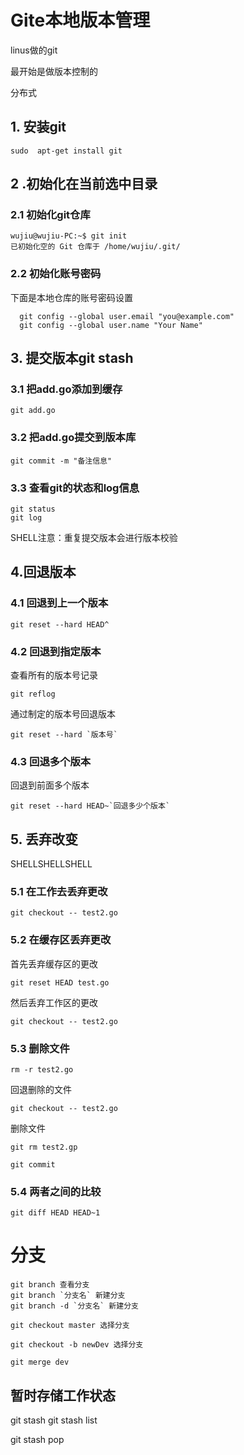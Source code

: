 # Gite本地版本管理

linus做的git



最开始是做版本控制的



分布式



## 1. 安装git

```shell
sudo  apt-get install git
```



## 2 .初始化在当前选中目录



### 2.1 初始化git仓库

```shell
wujiu@wujiu-PC:~$ git init
已初始化空的 Git 仓库于 /home/wujiu/.git/
```

### 2.2 初始化账号密码

下面是本地仓库的账号密码设置

```shell
  git config --global user.email "you@example.com"
  git config --global user.name "Your Name"
```


## 3. 提交版本git stash

### 3.1 把add.go添加到缓存

```shell
git add.go
```


### 3.2 把add.go提交到版本库

```shell
git commit -m "备注信息"
```



### 3.3 查看git的状态和log信息

```shell
git status  
git log
```

SHELL注意：重复提交版本会进行版本校验



## 4.回退版本

### 4.1 回退到上一个版本

```shell
git reset --hard HEAD^
```



### 4.2 回退到指定版本

查看所有的版本号记录

```shell
git reflog
```

通过制定的版本号回退版本

```shell
git reset --hard `版本号`
```


### 4.3 回退多个版本

回退到前面多个版本

```shell
git reset --hard HEAD~`回退多少个版本`
```



## 5. 丢弃改变

SHELLSHELLSHELL

### 5.1 在工作去丢弃更改

```shell
git checkout -- test2.go
```



### 5.2 在缓存区丢弃更改

首先丢弃缓存区的更改

```shell
git reset HEAD test.go
```

然后丢弃工作区的更改

```shell
git checkout -- test2.go
```



### 5.3 删除文件

```shell
rm -r test2.go
```

回退删除的文件

```shell
git checkout -- test2.go
```



删除文件

```shell
git rm test2.gp
```



```shell
git commit 
```



### 5.4 两者之间的比较

```SHELL
git diff HEAD HEAD~1
```





# 分支

```shell
git branch 查看分支
git branch `分支名` 新建分支
git branch -d `分支名` 新建分支
```



```shell
git checkout master 选择分支

git checkout -b newDev 选择分支
```



```shell
git merge dev
```



## 暂时存储工作状态



git stash  git stash list

git stash pop







